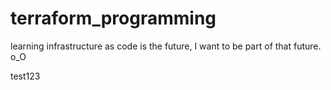 # terraform_programming
learning infrastructure as code is the future, I want to be part of that future. o_O
 
 test123